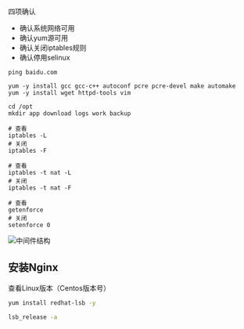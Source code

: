 四项确认

- 确认系统网络可用
- 确认yum源可用
- 确认关闭iptables规则
- 确认停用selinux

```shell
ping baidu.com

yum -y install gcc gcc-c++ autoconf pcre pcre-devel make automake
yum -y install wget httpd-tools vim

cd /opt
mkdir app download logs work backup

# 查看
iptables -L
# 关闭
iptables -F

# 查看
iptables -t nat -L
# 关闭
iptables -t nat -F

# 查看
getenforce
# 关闭
setenforce 0

```

![中间件结构](https://upload-images.jianshu.io/upload_images/10408135-e4ab4b12f73ff59a.png?imageMogr2/auto-orient/strip%7CimageView2/2/w/1000/format/webp)



## 安装Nginx

查看Linux版本（Centos版本号）

```sh
yum install redhat-lsb -y

lsb_release -a
```





